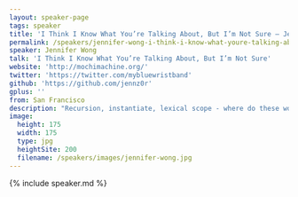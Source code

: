 ```yaml
---
layout: speaker-page
tags: speaker
title: 'I Think I Know What You’re Talking About, But I’m Not Sure – Jennifer Wong'
permalink: /speakers/jennifer-wong-i-think-i-know-what-youre-talking-about-but-im-not-sure.html
speaker: Jennifer Wong
talk: 'I Think I Know What You’re Talking About, But I’m Not Sure'
website: 'http://mochimachine.org/'
twitter: 'https://twitter.com/mybluewristband'
github: 'https://github.com/jennz0r'
gplus: ''
from: San Francisco
description: "Recursion, instantiate, lexical scope - where do these words come from?! If you’ve ever been in conversation with other developers and thought, “I think I know what they’re talking about, but I’m not sure...”, you’re not alone. Let’s delve into the weird and wonderful parlance that computer scientists and developers have created for themselves. Whether the words are borrowed or just plain made up, I’ll uncover how they made their way into the vocabulary of the modern programmer.\n\nIn this session, you’ll learn everything from etymology to history to broader definitions, all of which can help you understand what the heck that person’s rambling about. So, the next time you’re in conversation, you’ll be the one discussing dependency injection versus inversion of control with ease. "
image:
  height: 175
  width: 175
  type: jpg
  heightSite: 200
  filename: /speakers/images/jennifer-wong.jpg
---
```


{% include speaker.md %}
